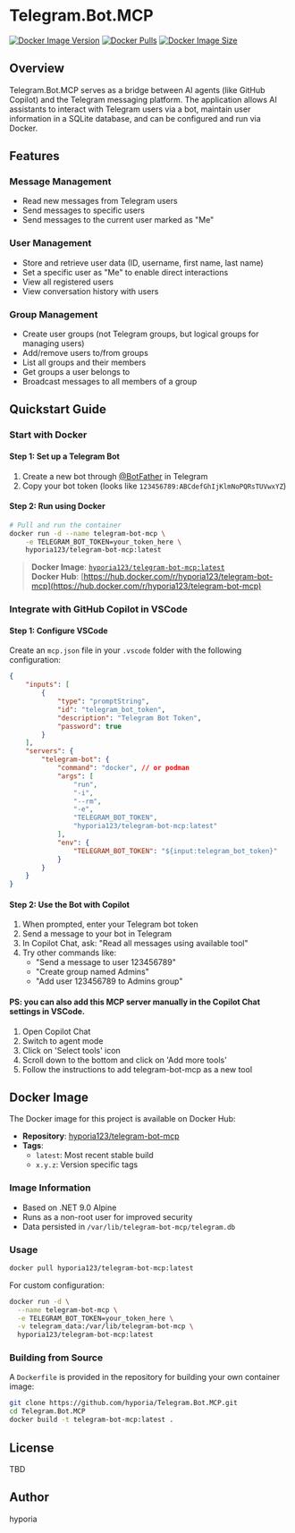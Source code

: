 # Telegram.Bot.MCP

[![Docker Image Version](https://img.shields.io/docker/v/hyporia123/telegram-bot-mcp?sort=semver&label=docker)](https://hub.docker.com/r/hyporia123/telegram-bot-mcp)
[![Docker Pulls](https://img.shields.io/docker/pulls/hyporia123/telegram-bot-mcp)](https://hub.docker.com/r/hyporia123/telegram-bot-mcp)
[![Docker Image Size](https://img.shields.io/docker/image-size/hyporia123/telegram-bot-mcp)](https://hub.docker.com/r/hyporia123/telegram-bot-mcp)

## Overview

Telegram.Bot.MCP serves as a bridge between AI agents (like GitHub Copilot) and the Telegram messaging platform. The application allows AI assistants to interact with Telegram users via a bot, maintain user information in a SQLite database, and can be configured and run via Docker.

## Features

### Message Management

- Read new messages from Telegram users
- Send messages to specific users
- Send messages to the current user marked as "Me"

### User Management

- Store and retrieve user data (ID, username, first name, last name)
- Set a specific user as "Me" to enable direct interactions
- View all registered users
- View conversation history with users

### Group Management

- Create user groups (not Telegram groups, but logical groups for managing users)
- Add/remove users to/from groups
- List all groups and their members
- Get groups a user belongs to
- Broadcast messages to all members of a group

## Quickstart Guide

### Start with Docker

#### Step 1: Set up a Telegram Bot

1. Create a new bot through [@BotFather](https://t.me/botfather) in Telegram
2. Copy your bot token (looks like `123456789:ABCdefGhIjKlmNoPQRsTUVwxYZ`)

#### Step 2: Run using Docker

```bash
# Pull and run the container
docker run -d --name telegram-bot-mcp \
    -e TELEGRAM_BOT_TOKEN=your_token_here \
    hyporia123/telegram-bot-mcp:latest
```

> **Docker Image**: [`hyporia123/telegram-bot-mcp:latest`](https://hub.docker.com/r/hyporia123/telegram-bot-mcp)  
> **Docker Hub**: [https://hub.docker.com/r/hyporia123/telegram-bot-mcp](https://hub.docker.com/r/hyporia123/telegram-bot-mcp)

### Integrate with GitHub Copilot in VSCode

#### Step 1: Configure VSCode

Create an `mcp.json` file in your `.vscode` folder with the following configuration:

```Json
{
    "inputs": [
        {
            "type": "promptString",
            "id": "telegram_bot_token",
            "description": "Telegram Bot Token",
            "password": true
        }
    ],
    "servers": {
        "telegram-bot": {
            "command": "docker", // or podman
            "args": [
                "run",
                "-i",
                "--rm",
                "-e",
                "TELEGRAM_BOT_TOKEN",
                "hyporia123/telegram-bot-mcp:latest"
            ],
            "env": {
                "TELEGRAM_BOT_TOKEN": "${input:telegram_bot_token}"
            }
        }
    }
}
```

#### Step 2: Use the Bot with Copilot

1. When prompted, enter your Telegram bot token
2. Send a message to your bot in Telegram
3. In Copilot Chat, ask: "Read all messages using available tool"
4. Try other commands like:
   - "Send a message to user 123456789"
   - "Create group named Admins"
   - "Add user 123456789 to Admins group"

#### PS: you can also add this MCP server manually in the Copilot Chat settings in VSCode.

1. Open Copilot Chat
2. Switch to agent mode
3. Click on 'Select tools' icon
4. Scroll down to the bottom and click on 'Add more tools'
5. Follow the instructions to add telegram-bot-mcp as a new tool

## Docker Image

The Docker image for this project is available on Docker Hub:

- **Repository**: [hyporia123/telegram-bot-mcp](https://hub.docker.com/r/hyporia123/telegram-bot-mcp)
- **Tags**:
  - `latest`: Most recent stable build
  - `x.y.z`: Version specific tags

### Image Information

- Based on .NET 9.0 Alpine
- Runs as a non-root user for improved security
- Data persisted in `/var/lib/telegram-bot-mcp/telegram.db`

### Usage

```bash
docker pull hyporia123/telegram-bot-mcp:latest
```

For custom configuration:

```bash
docker run -d \
  --name telegram-bot-mcp \
  -e TELEGRAM_BOT_TOKEN=your_token_here \
  -v telegram_data:/var/lib/telegram-bot-mcp \
  hyporia123/telegram-bot-mcp:latest
```

### Building from Source

A `Dockerfile` is provided in the repository for building your own container image:

```bash
git clone https://github.com/hyporia/Telegram.Bot.MCP.git
cd Telegram.Bot.MCP
docker build -t telegram-bot-mcp:latest .
```

## License

TBD

## Author

hyporia
